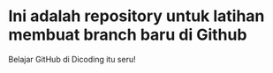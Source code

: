 # Ini adalah repository untuk latihan membuat branch baru di Github
Belajar GitHub di Dicoding itu seru!